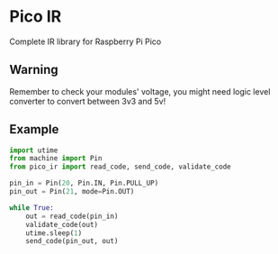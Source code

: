 # Pico IR

Complete IR library for Raspberry Pi Pico

## Warning

Remember to check your modules' voltage, you might need logic level converter to convert between 3v3 and 5v! 

## Example

```python
import utime
from machine import Pin
from pico_ir import read_code, send_code, validate_code

pin_in = Pin(20, Pin.IN, Pin.PULL_UP)
pin_out = Pin(21, mode=Pin.OUT)

while True:
    out = read_code(pin_in)
    validate_code(out)
    utime.sleep(1)
    send_code(pin_out, out)
```
